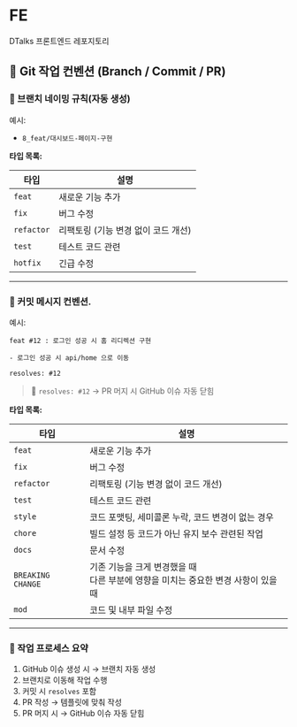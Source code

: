 # FE

DTalks 프론트엔드 레포지토리

## 🧷 Git 작업 컨벤션 (Branch / Commit / PR)

### 📂 브랜치 네이밍 규칙(자동 생성)

예시:

- `8_feat/대시보드-페이지-구현`

**타입 목록:**

| 타입       | 설명                                |
| ---------- | ----------------------------------- |
| `feat`     | 새로운 기능 추가                    |
| `fix`      | 버그 수정                           |
| `refactor` | 리팩토링 (기능 변경 없이 코드 개선) |
| `test`     | 테스트 코드 관련                    |
| `hotfix`   | 긴급 수정                           |

---

### 💬 커밋 메시지 컨벤션.

예시:

```
feat #12 : 로그인 성공 시 홈 리디렉션 구현

- 로그인 성공 시 api/home 으로 이동

resolves: #12
```

> 🔹 `resolves: #12` → PR 머지 시 GitHub 이슈 자동 닫힘

**타입 목록:**

| 타입              | 설명                                                                                    |
| ----------------- | --------------------------------------------------------------------------------------- |
| `feat`            | 새로운 기능 추가                                                                        |
| `fix`             | 버그 수정                                                                               |
| `refactor`        | 리팩토링 (기능 변경 없이 코드 개선)                                                     |
| `test`            | 테스트 코드 관련                                                                        |
| `style`           | 코드 포맷팅, 세미콜론 누락, 코드 변경이 없는 경우                                       |
| `chore`           | 빌드 설정 등 코드가 아닌 유지 보수 관련된 작업                                          |
| `docs`            | 문서 수정                                                                               |
| `BREAKING CHANGE` | 기존 기능을 크게 변경했을 때 </br> 다른 부분에 영향을 미치는 중요한 변경 사항이 있을 때 |
| `mod`             | 코드 및 내부 파일 수정                                                                  |

---

### 🔁 작업 프로세스 요약

1. GitHub 이슈 생성 시 → 브랜치 자동 생성
2. 브랜치로 이동해 작업 수행
3. 커밋 시 `resolves` 포함
4. PR 작성 → 템플릿에 맞춰 작성
5. PR 머지 시 → GitHub 이슈 자동 닫힘
